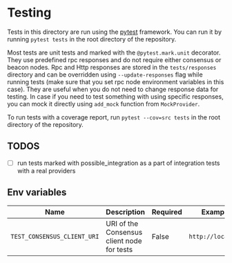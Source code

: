 # Testing

Tests in this directory are run using the [pytest](https://docs.pytest.org/en/latest/) framework.
You can run it by running `pytest tests` in the root directory of the repository.

Most tests are unit tests and marked with the `@pytest.mark.unit` decorator.
They use predefined rpc responses and do not require either consensus or beacon nodes.
Rpc and Http responses are stored in the `tests/responses` directory and can be overridden using `--update-responses`
flag while running tests (make sure that you set rpc node environment variables in this case).
They are useful when you do not need to change response data for testing.
In case if you need to test something with using specific responses, you can mock it directly using `add_mock` function from `MockProvider`.

To run tests with a coverage report, run `pytest --cov=src tests` in the root directory of the repository.

## TODOS

- [ ] run tests marked with possible_integration as a part of integration tests with a real providers

## Env variables

| Name                        | Description                                | Required | Example value           |
|-----------------------------|--------------------------------------------|----------|-------------------------|
| `TEST_CONSENSUS_CLIENT_URI` | URI of the Consensus client node for tests | False    | `http://localhost:8545` |
